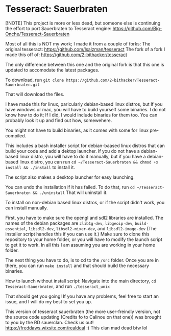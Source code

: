 # Tesseract: Sauerbraten

[!NOTE]
This project is more or less dead, but someone else is continuing the effort to port Sauerbraten to Tesseract engine: https://github.com/Big-Onche/Tesseract-Sauerbraten

Most of all this is NOT my work; I made it from a couple of forks:
    The original tesseract: https://github.com/lsalzman/tesseract
    The fork of a fork I made this off of: https://github.com/2-bithacker/tesseract

The only difference between this one and the original fork is that this one is updated to accomodate the latest packages.

To download, run `git clone https://github.com/2-bithacker/Tesseract-Sauerbraten.git`

That will download the files.

I have made this for linux, paricularly debian-based linux distros, but If you have windows or mac, you will have to build yourself some binaries. I do not know how to do it; If I did, I would include binaries for them too. You can probably look it up and find out how, somewehere.

You might not have to build binaries, as it comes with some for linux pre-compiled. 

This includes a bash installer script for debian-baased linux distros that can build your code and add a dektop launcher.  If you do not have a debian-based linux distro, you will have to do it manually, but if you have a debian-based linux distro, you can run `cd ~/Tesseract-Sauerbraten && chmod +x install && ./install` to install it.

The script also makes a desktop launcher for easy launching.

You can undo the installation if it has failed.  To do that, run `cd ~/Tesseract-Sauerbraten && ./uninstall` That will uninstall it.

To install on non-debian based linux distros, or if the script didn't work, you can install manually.

First, you have to make sure the opengl and sdl2 libraries are installed.  The names of the debian packages are `zlib1g-dev`, `libgeoip-dev`, `build-essential`, `libsdl2-dev`, `libsdl2-mixer-dev`, and `libsdl2-image-dev`  (The installer script handles this if you can use it.)  Make sure to clone this repository to your home folder, or you will have to modify the launch script to get it to work.  In all this I am assuming you are working in your home folder.

The next thing you have to do, is to cd to the `/src` folder.  Once you are in there, you can run `make install` and that should build the necessary binaries.

How to launch without install script:  Navigate into the main directory, `cd Tesseract-Sauerbraten`, and run `./tesseract_unix`

That should get you going!  If you have any problems, feel free to start an issue, and I will do my best to set you up.

This version of tesseract sauerbraten (the more user-freindly version, not the source code updating (Credits fo to Calinou on that one)) was brought to you by the RD sauerclan.  Check us out!  https://freddaws.wixsite.com/realdeal :) This clan mad dead btw lol
